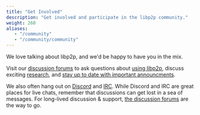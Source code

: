 ```yaml
---
title: "Get Involved"
description: "Get involved and participate in the libp2p community."
weight: 260
aliases:
   - "/community"
   - "/community/community"
---
```


We love talking about libp2p, and we'd be happy to have you in the mix.

Visit our [discussion forums](https://discuss.libp2p.io) to ask questions about [using libp2p](https://discuss.libp2p.io/c/users), discuss exciting [research](https://discuss.libp2p.io/c/research), and [stay up to date with important announcments](https://discuss.libp2p.io/c/news).

We also often hang out on [Discord](https://discord.com/invite/ipfs) and [IRC](irc://irc.freenode.org/%23libp2p). While Discord and IRC are great places for live chats, remember that discussions can get lost in a sea of messages. For long-lived discussion & support, [the discussion forums](https://discuss.libp2p.io) are the way to go.
